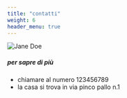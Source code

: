 ```yaml
---
title: "contatti"
weight: 6
header_menu: true
---
```


![Jane Doe](images/mappa.png)

##### per sapre di più
- chiamare al numero 123456789
- la casa si trova in via pinco pallo n.1


 




